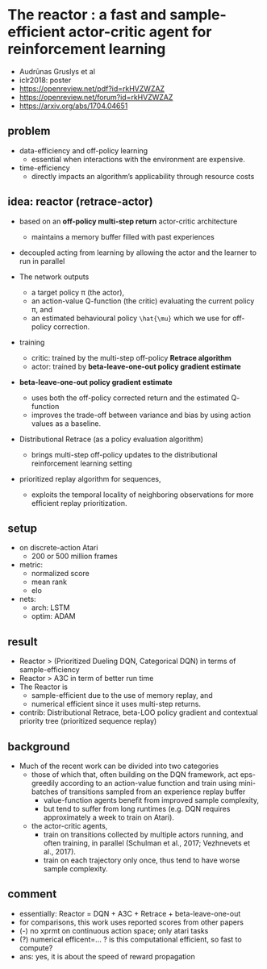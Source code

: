 # The reactor : a fast and sample-efficient actor-critic agent for reinforcement learning
* Audrūnas Gruslys et al
* iclr2018: poster
* https://openreview.net/pdf?id=rkHVZWZAZ
* https://openreview.net/forum?id=rkHVZWZAZ
* https://arxiv.org/abs/1704.04651

## problem
* data-efficiency and off-policy learning
  * essential when interactions with the environment are expensive.
* time-efficiency
  * directly impacts an algorithm’s applicability through resource costs

## idea: reactor (retrace-actor)
* based on an **off-policy multi-step return** actor-critic architecture
  * maintains a memory buffer filled with past experiences
* decoupled acting from learning by allowing the actor and the learner to run in parallel
* The network outputs
  * a target policy π (the actor),
  * an action-value Q-function (the critic) evaluating the current policy π, and
  * an estimated behavioural policy `\hat{\mu}` which we use for off-policy correction.
* training
  * critic: trained by the multi-step off-policy **Retrace algorithm**
  * actor: trained by **beta-leave-one-out policy gradient estimate**

* **beta-leave-one-out policy gradient estimate**
  * uses both the off-policy corrected return and the estimated Q- function
  * improves the trade-off between variance and bias by using action values as a baseline.
* Distributional Retrace (as a policy evaluation algorithm)
  * brings multi-step off-policy updates to the distributional reinforcement learning setting
* prioritized replay algorithm for sequences,
  * exploits the temporal locality of neighboring observations for more efficient replay prioritization.

## setup
* on discrete-action Atari
  * 200 or 500 million frames
* metric:
  * normalized score
  * mean rank
  * elo
* nets:
  * arch: LSTM
  * optim: ADAM

## result
* Reactor > (Prioritized Dueling DQN, Categorical DQN) in terms of sample-efficiency
* Reactor > A3C in term of better run time
* The Reactor is
  * sample-efficient due to the use of memory replay, and
  * numerical efficient since it uses multi-step returns.
* contrib:
  Distributional Retrace, beta-LOO policy gradient and contextual priority tree (prioritized sequence replay)

## background
* Much of the recent work can be divided into two categories
  * those of which that, often building on the DQN framework,
    act eps-greedily according to an action-value function and
    train using mini-batches of transitions sampled from an experience replay buffer
    * value-function agents benefit from improved sample complexity,
    * but tend to suffer from long runtimes
      (e.g. DQN requires approximately a week to train on Atari).
  * the actor-critic agents,
    * train on transitions collected by multiple actors running, and
      often training, in parallel (Schulman et al., 2017; Vezhnevets et al., 2017).
    * train on each trajectory only once,
      thus tend to have worse sample complexity.

## comment
* essentially: Reactor = DQN + A3C + Retrace + beta-leave-one-out
* for comparisons, this work uses reported scores from other papers
* (-) no xprmt on continuous action space; only atari tasks
* (?) numerical efficent=... ? is this computational efficient, so fast to compute?
 * ans: yes, it is about the speed of reward propagation

